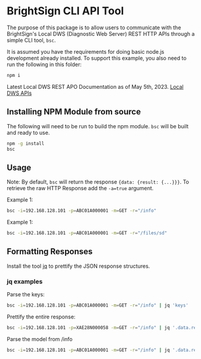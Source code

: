 # BrightSign CLI API Tool

The purpose of this package is to allow users to communicate with the BrightSign's Local DWS (Diagnostic Web Server) REST HTTP APIs through a simple CLI tool, `bsc`. 

It is assumed you have the requirements for doing basic node.js development already installed.  To support this example, you also need to run the following in this folder:

```bash
npm i
```

Latest Local DWS REST APO Documentation as of May 5th, 2023.
[Local DWS APIs](https://brightsign.atlassian.net/wiki/spaces/DOC/pages/1172734089/Local+DWS+APIs)

## Installing NPM Module from source

The following will need to be run to build the npm module. `bsc` will be built and ready to use. 

```bash
npm -g install
bsc
```

## Usage

Note: By default, `bsc` will return the response `{data: {result: {...}}}`. To retrieve the raw HTTP Response add the `-a=true` argument.

Example 1:
```bash
bsc -i=192.168.128.101 -p=ABC01A000001 -m=GET -r="/info"
```

Example 1:
```bash
bsc -i=192.168.128.101 -p=ABC01A000001 -m=GET -r="/files/sd"
```

## Formatting Responses

Install the tool [jq](https://stedolan.github.io/jq/download/) to prettify the JSON response structures.

### jq examples

Parse the keys:
```bash
bsc -i=192.168.128.101 -p=ABC01A000001 -m=GET -r="/info" | jq 'keys'
```

Prettify the entire response: 
```bash
bsc -i=192.168.128.101 -p=XAE28N000058 -m=GET -r="/info" | jq '.data.result'
```

Parse the model from /info
```bash
bsc -i=192.168.128.101 -p=ABC01A000001 -m=GET -r="/info" | jq '.data.result.model'
```